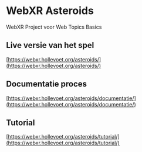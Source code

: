 # WebXR Asteroids

WebXR Project voor Web Topics Basics

## Live versie van het spel

[https://webxr.hollevoet.org/asteroids/](https://webxr.hollevoet.org/asteroids/)

## Documentatie proces
[https://webxr.hollevoet.org/asteroids/documentatie/](https://webxr.hollevoet.org/asteroids/documentatie/)

## Tutorial

[https://webxr.hollevoet.org/asteroids/tutorial/](https://webxr.hollevoet.org/asteroids/tutorial/)

